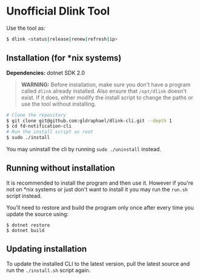 # Unofficial Dlink Tool

Use the tool as:
```bash
$ dlink <status|release|renew|refresh|ip>
```

## Installation (for *nix systems)

**Dependencies:** dotnet SDK 2.0

> **WARNING:** Before installation, make sure you don't have a program called `dlink` already installed. Also ensure that `/opt/dlink` doesn't exist. If it does, either modify the install script to change the paths or use the tool without installing.

```bash
# Clone the repository
$ git clone git@github.com:gldraphael/dlink-cli.git --depth 1
$ cd fd-notification-cli
# Run the install script as root
$ sudo ./install
```

You may uninstall the cli by running `sudo ./uninstall` instead.

## Running without installation

It is recommended to install the program and then use it. However if you're not on *nix systems or just don't want to install it you may run the `run.sh` script instead.

You'll need to restore and build the program only once after every time you update the source using:

```
$ dotnet restore
$ dotnet build
```

## Updating installation

To update the installed CLI to the latest version, pull the latest source and run the `./install.sh` script again.
